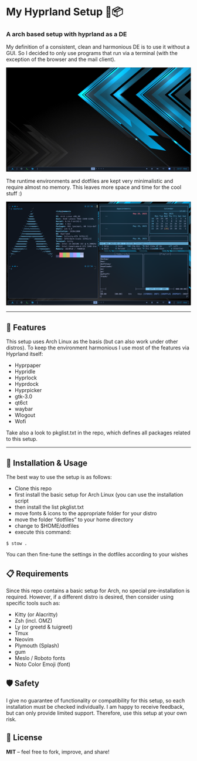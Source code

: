 # My Hyprland Setup 🐧📦

### A arch based setup with hyprland as a DE

My definition of a consistent, clean and harmonious DE is to use it without a GUI.
So I decided to only use programs that run via a terminal (with the exception of the browser and the mail client).

![Screenshot clean DE](assets/DE-clear.png)

The runtime environments and dotfiles are kept very minimalistic and require almost no memory.
This leaves more space and time for the cool stuff :)

![Screenshot of a harmonic DE](assets/DE-info.png)

---

## 🔧 Features

This setup uses Arch Linux as the basis (but can also work under other distros).
To keep the environment harmonious I use most of the features via Hyprland itself:

- Hyprpaper
- Hypridle
- Hyprlock
- Hyprdock
- Hyprpicker
- gtk-3.0
- qt6ct
- waybar
- Wlogout
- Wofi

Take also a look to pkglist.txt in the repo,
which defines all packages related to this setup.

---

## 🚀 Installation & Usage

The best way to use the setup is as follows:

- Clone this repo
- first install the basic setup for Arch Linux (you can use the installation script
- then install the list pkglist.txt
- move fonts & icons to the appropriate folder for your distro
- move the folder “dotfiles” to your home directory
- change to $HOME/dotfiles
- execute this command:

```
$ stow .
```

You can then fine-tune the settings in the dotfiles according to your wishes

## 📋 Requirements

Since this repo contains a basic setup for Arch, no special pre-installation is required.
However, if a different distro is desired, then consider using specific tools such as:

- Kitty (or Alacritty)
- Zsh (incl. OMZ)
- Ly (or greetd & tuigreet)
- Tmux
- Neovim
- Plymouth (Splash)
- gum
- Meslo / Roboto fonts
- Noto Color Emoji (font)

## 🛡️ Safety

I give no guarantee of functionality or compatibility for this setup, so each installation must be checked individually.
I am happy to receive feedback, but can only provide limited support.
Therefore, use this setup at your own risk.

## 📃 License

**MIT** – feel free to fork, improve, and share!
